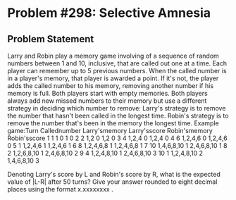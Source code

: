# Problem #298: Selective Amnesia 

## Problem Statement 

Larry and Robin play a memory game involving of a sequence of random numbers between 1 and 10, inclusive, that are called out one at a time. Each player can remember up to 5 previous numbers. When the called number is in a player's memory, that player is awarded a point. If it's not, the player adds the called number to his memory, removing another number if his memory is full.
Both players start with empty memories. Both players always add new missed numbers to their memory but use a different strategy in deciding which number to remove:
Larry's strategy is to remove the number that hasn't been called in the longest time.
Robin's strategy is to remove the number that's been in the memory the longest time.
Example game:Turn
Callednumber
Larry'smemory
Larry'sscore
Robin'smemory
Robin'sscore
1
1
1
0
1
0
2
2
1,2
0
1,2
0
3
4
1,2,4
0
1,2,4
0
4
6
1,2,4,6
0
1,2,4,6
0
5
1
1,2,4,6
1
1,2,4,6
1
6
8
1,2,4,6,8
1
1,2,4,6,8
1
7
10
1,4,6,8,10
1
2,4,6,8,10
1
8
2
1,2,6,8,10
1
2,4,6,8,10
2
9
4
1,2,4,8,10
1
2,4,6,8,10
3
10
1
1,2,4,8,10
2
1,4,6,8,10
3

Denoting Larry's score by L and Robin's score by R, what is the expected value of |L-R| after 50 turns? Give your answer rounded to eight decimal places using the format x.xxxxxxxx .
